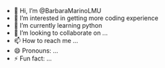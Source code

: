 - 👋 Hi, I’m @BarbaraMarinoLMU
- 👀 I’m interested in getting more coding experience
- 🌱 I’m currently learning python
- 💞️ I’m looking to collaborate on ...
- 📫 How to reach me ...
- 😄 Pronouns: ...
- ⚡ Fun fact: ...

<!---
BarbaraMarinoLMU/BarbaraMarinoLMU is a ✨ special ✨ repository because its `README.md` (this file) appears on your GitHub profile.
You can click the Preview link to take a look at your changes.
--->
